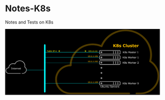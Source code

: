 # Notes-K8s
Notes and Tests on K8s



![K8s Cluster Logical Diagram](Figures/K8sClusterLogicalDiagram.png)


